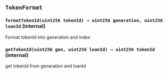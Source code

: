 ## `TokenFormat`






### `formatTokenId(uint256 tokenId) → uint256 generation, uint256 loanId` (internal)

Format tokenId into generation and index




### `getTokenId(uint256 gen, uint256 loanId) → uint256 tokenId` (internal)

get tokenId from generation and loanId





